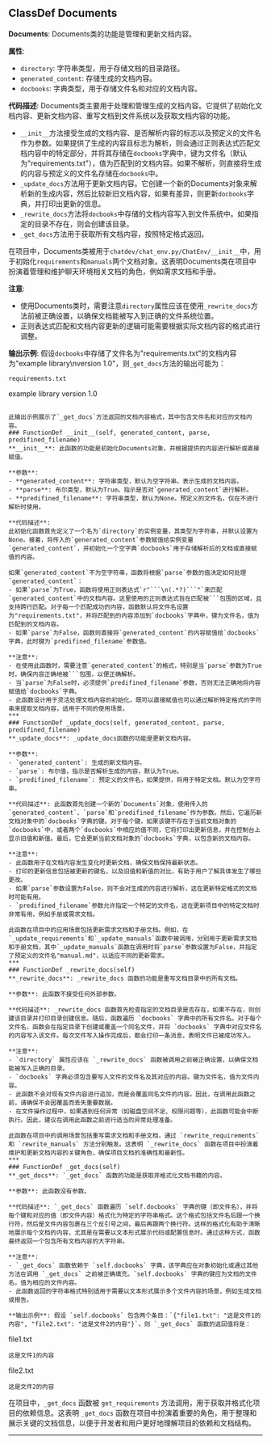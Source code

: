 ## ClassDef Documents
**Documents**: Documents类的功能是管理和更新文档内容。

**属性**:
- `directory`: 字符串类型，用于存储文档的目录路径。
- `generated_content`: 存储生成的文档内容。
- `docbooks`: 字典类型，用于存储文件名和对应的文档内容。

**代码描述**:
Documents类主要用于处理和管理生成的文档内容。它提供了初始化文档内容、更新文档内容、重写文档到文件系统以及获取文档内容的功能。

- `__init__`方法接受生成的文档内容、是否解析内容的标志以及预定义的文件名作为参数。如果提供了生成的内容且标志为解析，则会通过正则表达式匹配文档内容中的特定部分，并将其存储在`docbooks`字典中，键为文件名（默认为"requirements.txt"），值为匹配到的文档内容。如果不解析，则直接将生成的内容与预定义的文件名存储在`docbooks`中。
- `_update_docs`方法用于更新文档内容。它创建一个新的Documents对象来解析新的生成内容，然后比较新旧文档内容，如果有差异，则更新`docbooks`字典，并打印出更新的信息。
- `_rewrite_docs`方法将`docbooks`中存储的文档内容写入到文件系统中。如果指定的目录不存在，则会创建该目录。
- `_get_docs`方法用于获取所有文档内容，按照特定格式返回。

在项目中，Documents类被用于`chatdev/chat_env.py/ChatEnv/__init__`中，用于初始化`requirements`和`manuals`两个文档对象。这表明Documents类在项目中扮演着管理和维护聊天环境相关文档的角色，例如需求文档和手册。

**注意**:
- 使用Documents类时，需要注意`directory`属性应该在使用`_rewrite_docs`方法前被正确设置，以确保文档能被写入到正确的文件系统位置。
- 正则表达式匹配和文档内容更新的逻辑可能需要根据实际文档内容的格式进行调整。

**输出示例**:
假设`docbooks`中存储了文件名为"requirements.txt"的文档内容为"example library\nversion 1.0"，则`_get_docs`方法的输出可能为：
```
requirements.txt
```
example library
version 1.0
```

此输出示例展示了`_get_docs`方法返回的文档内容格式，其中包含文件名和对应的文档内容。
### FunctionDef __init__(self, generated_content, parse, predifined_filename)
**__init__**: 此函数的功能是初始化Documents对象，并根据提供的内容进行解析或直接赋值。

**参数**:
- **generated_content**: 字符串类型，默认为空字符串。表示生成的文档内容。
- **parse**: 布尔类型，默认为True。指示是否对`generated_content`进行解析。
- **predifined_filename**: 字符串类型，默认为None。预定义的文件名，仅在不进行解析时使用。

**代码描述**:
此初始化函数首先定义了一个名为`directory`的实例变量，其类型为字符串，并默认设置为None。接着，将传入的`generated_content`参数赋值给实例变量`generated_content`，并初始化一个空字典`docbooks`用于存储解析后的文档或直接赋值的内容。

如果`generated_content`不为空字符串，函数将根据`parse`参数的值决定如何处理`generated_content`：
- 如果`parse`为True，函数将使用正则表达式`r"```\n(.*?)```"`来匹配`generated_content`中的文档内容。这里使用的正则表达式旨在匹配被```包围的区域，且支持跨行匹配。对于每一个匹配成功的内容，函数默认将文件名设置为"requirements.txt"，并将匹配到的内容添加到`docbooks`字典中，键为文件名，值为匹配到的文档内容。
- 如果`parse`为False，函数则直接将`generated_content`的内容赋值给`docbooks`字典，此时键为`predifined_filename`参数值。

**注意**:
- 在使用此函数时，需要注意`generated_content`的格式，特别是当`parse`参数为True时，确保内容正确地被```包围，以便正确解析。
- 当`parse`为False时，必须提供`predifined_filename`参数，否则无法正确地将内容赋值给`docbooks`字典。
- 此函数设计用于灵活处理文档内容的初始化，既可以直接赋值也可以通过解析特定格式的字符串来提取文档内容，适用于不同的使用场景。
***
### FunctionDef _update_docs(self, generated_content, parse, predifined_filename)
**_update_docs**: _update_docs函数的功能是更新文档内容。

**参数**:
- `generated_content`: 生成的新文档内容。
- `parse`: 布尔值，指示是否解析生成的内容，默认为True。
- `predifined_filename`: 预定义的文件名，如果提供，将用于特定文档，默认为空字符串。

**代码描述**: 此函数首先创建一个新的`Documents`对象，使用传入的`generated_content`、`parse`和`predifined_filename`作为参数。然后，它遍历新文档对象中的`docbooks`字典的键。对于每个键，如果该键不存在于当前文档对象的`docbooks`中，或者两个`docbooks`中相应的值不同，它将打印出更新信息，并在控制台上显示旧值和新值。最后，它会更新当前文档对象的`docbooks`字典，以包含新的文档内容。

**注意**:
- 此函数用于在文档内容发生变化时更新文档，确保文档保持最新状态。
- 打印的更新信息包括被更新的键名，以及旧值和新值的对比，有助于用户了解具体发生了哪些更改。
- 如果`parse`参数设置为False，则不会对生成的内容进行解析，这在更新特定格式的文档时可能有用。
- `predifined_filename`参数允许指定一个特定的文件名，这在更新项目中的特定文档时非常有用，例如手册或需求文档。

此函数在项目中的应用场景包括更新需求文档和手册文档。例如，在`_update_requirements`和`_update_manuals`函数中被调用，分别用于更新需求文档和手册文档，其中`_update_manuals`函数在调用时将`parse`参数设置为False，并指定了预定义的文件名"manual.md"，以适应不同的更新需求。
***
### FunctionDef _rewrite_docs(self)
**_rewrite_docs**: _rewrite_docs 函数的功能是重写文档目录中的所有文档。

**参数**: 此函数不接受任何外部参数。

**代码描述**: _rewrite_docs 函数首先检查指定的文档目录是否存在，如果不存在，则创建该目录并打印目录创建信息。随后，函数遍历 `docbooks` 字典中的所有文件名。对于每个文件名，函数会在指定目录下创建或覆盖一个同名文件，并将 `docbooks` 字典中对应文件名的内容写入该文件。每次文件写入操作完成后，都会打印一条消息，表明文件已被成功写入。

**注意**:
- `directory` 属性应该在 `_rewrite_docs` 函数被调用之前被正确设置，以确保文档能被写入正确的目录。
- `docbooks` 字典必须包含要写入文件的文件名及其对应的内容。键为文件名，值为文件内容。
- 此函数不会对现有文件内容进行追加，而是会覆盖同名文件的内容。因此，在调用此函数之前，请确保不会因覆盖而丢失重要数据。
- 在文件操作过程中，如果遇到任何异常（如磁盘空间不足、权限问题等），此函数可能会中断执行。因此，建议在调用此函数之前进行适当的异常处理准备。

此函数在项目中的调用场景包括重写需求文档和手册文档，通过 `rewrite_requirements` 和 `rewrite_manuals` 方法分别触发。这表明 `_rewrite_docs` 函数在项目中扮演着维护和更新文档内容的关键角色，确保项目文档的准确性和最新性。
***
### FunctionDef _get_docs(self)
**_get_docs**: `_get_docs` 函数的功能是获取并格式化文档书籍的内容。

**参数**: 此函数没有参数。

**代码描述**: `_get_docs` 函数遍历 `self.docbooks` 字典的键（即文件名），并将每个键和对应的值（即文件内容）格式化为特定的字符串格式。这个格式包括文件名后跟一个换行符，然后是文件内容包裹在三个反引号之间，最后再跟两个换行符。这样的格式化有助于清晰地展示每个文档的内容，尤其是在需要以文本形式展示代码或配置信息时。通过这种方式，函数最终返回一个包含所有文档内容的大字符串。

**注意**:
- `_get_docs` 函数依赖于 `self.docbooks` 字典，该字典应在对象初始化或通过其他方法在调用 `_get_docs` 之前被正确填充。`self.docbooks` 字典的键应为文档的文件名，值为相应的文件内容。
- 此函数返回的字符串格式特别适用于需要以文本形式展示多个文件内容的场景，例如生成文档或报告。

**输出示例**: 假设 `self.docbooks` 包含两个条目：`{"file1.txt": "这是文件1的内容", "file2.txt": "这是文件2的内容"}`，则 `_get_docs` 函数的返回值将是：

```
file1.txt
```
这是文件1的内容
```

file2.txt
```
这是文件2的内容
```

在项目中，`_get_docs` 函数被 `get_requirements` 方法调用，用于获取并格式化项目的依赖信息。这表明 `_get_docs` 函数在项目中扮演着重要的角色，用于整理和展示关键的文档信息，以便于开发者和用户更好地理解项目的依赖和文档结构。
***
